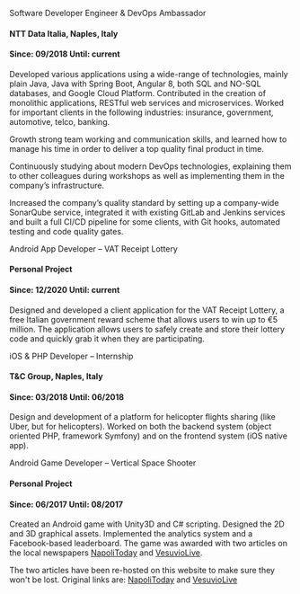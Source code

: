 <p class="btn collapsible">Software Developer Engineer & DevOps Ambassador</p>
<div class="content">
  <div class="container"><div class="row">
    <div class="col-8 col-xs-8 col-sm-8 col-md-8 col-lg-8 col-xl-8"><h4>NTT Data Italia, Naples, Italy</h4></div>
    <div class="col-4 col-xs-4 col-sm-4 col-md-4 col-lg-4 col-xl-4"><h4><span>Since: 09/2018</span>   <span>Until: current</span></h4></div>
  </div></div>
  <p>Developed various applications using a wide-range of technologies, mainly plain Java, Java with Spring Boot, Angular 8, both SQL and NO-SQL databases, and Google Cloud Platform. Contributed in the creation of monolithic applications, RESTful web services and microservices. Worked for important clients in the following industries: insurance, government, automotive, telco, banking.</p>
  <p>Growth strong team working and communication skills, and learned how to manage his time in order to deliver a top quality final product in time.</p>
  <p>Continuously studying about modern DevOps technologies, explaining them to other colleagues during workshops as well as implementing them in the company’s infrastructure.</p>
  <p>Increased the company’s quality standard by setting up a company-wide SonarQube service, integrated it with existing GitLab and Jenkins services and built a full CI/CD pipeline for some clients, with Git hooks, automated testing and code quality gates.</p>
</div>

<p class="btn collapsible">Android App Developer – VAT Receipt Lottery</p>
<div class="content">
  <div class="container"><div class="row">
    <div class="col-8 col-xs-8 col-sm-8 col-md-8 col-lg-8 col-xl-8"><h4>Personal Project</h4></div>
    <div class="col-4 col-xs-4 col-sm-4 col-md-4 col-lg-4 col-xl-4"><h4><span>Since: 12/2020</span>   <span>Until: current</span></h4></div>
  </div></div>
  <p>Designed and developed a client application for the VAT Receipt Lottery, a free Italian government reward scheme that allows users to win up to €5 million. The application allows users to safely create and store their lottery code and quickly grab it when they are participating.</p>
</div>

<p class="btn collapsible">iOS & PHP Developer – Internship</p>
<div class="content">
  <div class="container"><div class="row">
    <div class="col-8 col-xs-8 col-sm-8 col-md-8 col-lg-8 col-xl-8"><h4>T&C Group, Naples, Italy</h4></div>
    <div class="col-4 col-xs-4 col-sm-4 col-md-4 col-lg-4 col-xl-4"><h4><span>Since: 03/2018</span>   <span>Until: 06/2018</span></h4></div>
  </div></div>
  <p>Design and development of a platform for helicopter flights sharing (like Uber, but for helicopters). Worked on both the backend system (object oriented PHP, framework Symfony) and on the frontend system (iOS native app).</p>
</div>

<p class="btn collapsible">Android Game Developer – Vertical Space Shooter</p>
<div class="content">
  <div class="container"><div class="row">
    <div class="col-8 col-xs-8 col-sm-8 col-md-8 col-lg-8 col-xl-8"><h4>Personal Project</h4></div>
    <div class="col-4 col-xs-4 col-sm-4 col-md-4 col-lg-4 col-xl-4"><h4><span>Since: 06/2017</span>   <span>Until: 08/2017</span></h4></div>
  </div></div>
  <p>Created an Android game with Unity3D and C# scripting. Designed the 2D and 3D graphical assets. Implemented the analytics system and a Facebook-based leaderboard. The game was awarded with two articles on the local newspapers <a href="{{ base.url | prepend: site.url }}/external/articolo-napoli-today">NapoliToday</a> and <a href="{{ base.url | prepend: site.url }}/external/articolo-vesuvio-live">VesuvioLive</a>.</p>
  <p>The two articles have been re-hosted on this website to make sure they won't be lost. Original links are: <a href="https://goo.gl/4aQWzE">NapoliToday</a> and <a href="https://goo.gl/9VDzBa">VesuvioLive</a></p>
</div>

<script src="{{ base.url | prepend: site.url }}/assets/js/collapsible-items.js"></script>
